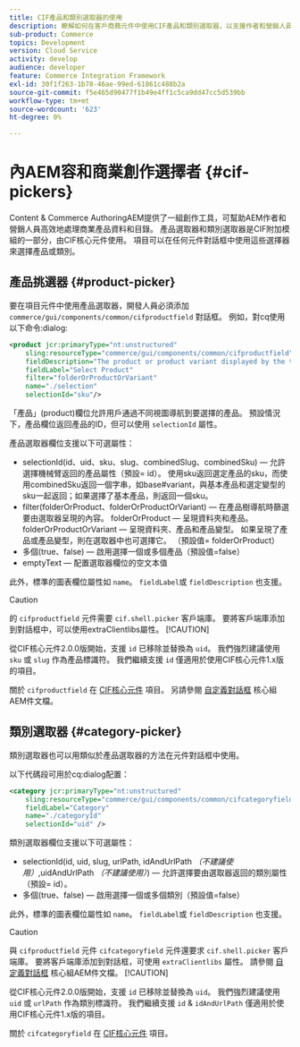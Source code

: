 ```yaml
---
title: CIF產品和類別選取器的使用
description: 瞭解如何在客戶商務元件中使用CIF產品和類別選取器，以支援作者和營銷人員高效地處理商務產品和目錄資料。
sub-product: Commerce
topics: Development
version: Cloud Service
activity: develop
audience: developer
feature: Commerce Integration Framework
exl-id: 30f1f263-1b78-46ae-99ed-61861c488b2a
source-git-commit: f5e465d90477f1b49e4ff1c5ca9dd47cc5d539bb
workflow-type: tm+mt
source-wordcount: '623'
ht-degree: 0%

---
```


# 內AEM容和商業創作選擇者 {#cif-pickers}

Content &amp; Commerce AuthoringAEM提供了一組創作工具，可幫助AEM作者和營銷人員高效地處理商業產品資料和目錄。 產品選取器和類別選取器是CIF附加模組的一部分，由CIF核心元件使用。 項目可以在任何元件對話框中使用這些選擇器來選擇產品或類別。

## 產品挑選器 {#product-picker}

要在項目元件中使用產品選取器，開發人員必須添加 `commerce/gui/components/common/cifproductfield` 對話框。 例如，對cq使用以下命令:dialog:

```xml
<product jcr:primaryType="nt:unstructured"
    sling:resourceType="commerce/gui/components/common/cifproductfield"
    fieldDescription="The product or product variant displayed by the teaser"
    fieldLabel="Select Product"
    filter="folderOrProductOrVariant"
    name="./selection"
    selectionId="sku"/>
```

「產品」(product)欄位允許用戶通過不同視圖導航到要選擇的產品。 預設情況下，產品欄位返回產品的ID，但可以使用 `selectionId` 屬性。

產品選取器欄位支援以下可選屬性：

- selectionId(id、uid、sku、slug、combinedSlug、combinedSku) — 允許選擇機械臂返回的產品屬性（預設= id）。 使用sku返回選定產品的sku，而使用combinedSku返回一個字串，如base#variant，與基本產品和選定變型的sku一起返回；如果選擇了基本產品，則返回一個sku。
- filter(folderOrProduct、folderOrProductOrVariant) — 在產品樹導航時篩選要由選取器呈現的內容。 folderOrProduct — 呈現資料夾和產品。 folderOrProductOrVariant — 呈現資料夾、產品和產品變型。 如果呈現了產品或產品變型，則在選取器中也可選擇它。 （預設值= folderOrProduct）
- 多個(true、false) — 啟用選擇一個或多個產品（預設值=false）
- emptyText — 配置選取器欄位的空文本值

此外，標準的圖表欄位屬性如 `name`。 `fieldLabel`或 `fieldDescription` 也支援。

>[!CAUTION]
>
>的 `cifproductfield` 元件需要 `cif.shell.picker` 客戶端庫。 要將客戶端庫添加到對話框中，可以使用extraClientlibs屬性。
>[!CAUTION]
>
>從CIF核心元件2.0.0版開始，支援 `id` 已移除並替換為 `uid`。 我們強烈建議使用 `sku` 或 `slug` 作為產品標識符。 我們繼續支援 `id` 僅適用於使用CIF核心元件1.x版的項目。

關於 `cifproductfield` 在 [CIF核心元件](https://github.com/adobe/aem-core-cif-components/blob/master/ui.apps/src/main/content/jcr_root/apps/core/cif/components/commerce/productteaser/v1/productteaser/_cq_dialog/.content.xml) 項目。 另請參閱 [自定義對話框](https://experienceleague.adobe.com/docs/experience-manager-core-components/using/developing/customizing.html?lang=en#customizing-dialogs) 核心組AEM件文檔。

## 類別選取器 {#category-picker}

類別選取器也可以用類似於產品選取器的方法在元件對話框中使用。

以下代碼段可用於cq:dialog配置：

```xml
<category jcr:primaryType="nt:unstructured" 
    sling:resourceType="commerce/gui/components/common/cifcategoryfield" 
    fieldLabel="Category" 
    name="./categoryId" 
    selectionId="uid" />
```

類別選取器欄位支援以下可選屬性：

- selectionId(id, uid, slug, urlPath, idAndUrlPath _（不建議使用）_,uidAndUrlPath _（不建議使用）_) — 允許選擇要由選取器返回的類別屬性（預設= id）。
- 多個(true、false) — 啟用選擇一個或多個類別（預設值=false）

此外，標準的圖表欄位屬性如 `name`。 `fieldLabel`或 `fieldDescription` 也支援。

>[!CAUTION]
>
>與 `cifproductfield` 元件 `cifcategoryfield` 元件還要求 `cif.shell.picker` 客戶端庫。 要將客戶端庫添加到對話框，可使用 `extraClientlibs` 屬性。 請參閱 [自定義對話框](https://experienceleague.adobe.com/docs/experience-manager-core-components/using/developing/customizing.html?lang=en#customizing-dialogs) 核心組AEM件文檔。
>[!CAUTION]
>
>從CIF核心元件2.0.0版開始，支援 `id` 已移除並替換為 `uid`。 我們強烈建議使用 `uid` 或 `urlPath` 作為類別標識符。 我們繼續支援 `id` &amp; `idAndUrlPath` 僅適用於使用CIF核心元件1.x版的項目。

關於 `cifcategoryfield` 在 [CIF核心元件](https://github.com/adobe/aem-core-cif-components/blob/master/ui.apps/src/main/content/jcr_root/apps/core/cif/components/commerce/featuredcategorylist/v1/featuredcategorylist/_cq_dialog/.content.xml) 項目。
